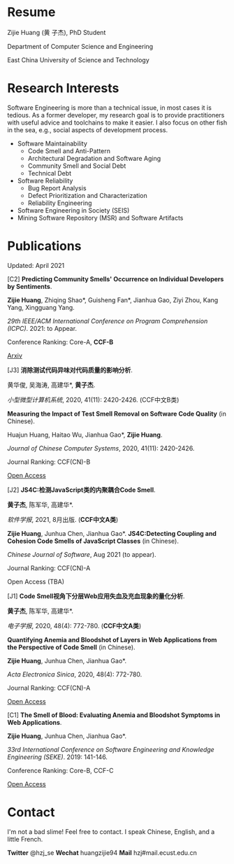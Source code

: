 # Resume

Zijie Huang (黄 子杰), PhD Student

Department of Computer Science and Engineering

East China University of Science and Technology

# Research Interests

Software Engineering is more than a technical issue, in most cases it is tedious. As a former developer, my research goal is to provide practitioners with useful advice and toolchains to make it easier. I also focus on other fish in the sea, e.g., social aspects of development process. 

* Software Maintainability
  * Code Smell and Anti-Pattern
  * Architectural Degradation and Software Aging
  * Community Smell and Social Debt
  * Technical Debt
* Software Reliability
  * Bug Report Analysis
  * Defect Prioritization and Characterization
  * Reliability Engineering
* Software Engineering in Society (SEIS)
* Mining Software Repository (MSR) and Software Artifacts



# Publications

Updated: April 2021

[C2] **Predicting Community Smells' Occurrence on Individual Developers by Sentiments**.

**Zijie Huang**, Zhiqing Shao*, Guisheng Fan*, Jianhua Gao, Ziyi Zhou, Kang Yang, Xingguang Yang.

*29th IEEE/ACM International Conference on Program Comprehension (ICPC)*. 2021: to Appear.

Conference Ranking: Core-A, **CCF-B**

[Arxiv](https://arxiv.org/abs/2103.07090)


[J3] **消除测试代码异味对代码质量的影响分析**.

黄华俊, 吴海涛, 高建华*, **黄子杰**.

*小型微型计算机系统*, 2020, 41(11): 2420-2426.   (CCF中文B类)


**Measuring the Impact of Test Smell Removal on Software Code Quality** (in Chinese).

Huajun Huang, Haitao Wu, Jianhua Gao*, **Zijie Huang**.

*Journal of Chinese Computer Systems*, 2020, 41(11): 2420-2426.

Journal Ranking: CCF(CN)-B

[Open Access](http://xwxt.sict.ac.cn/CN/abstract/abstract5620.shtml)


[J2] **JS4C:检测JavaScript类的内聚耦合Code Smell**.

**黄子杰**, 陈军华, 高建华*.

*软件学报*, 2021, 8月出版.  (**CCF中文A类**)


**Zijie Huang**, Junhua Chen, Jianhua Gao*. **JS4C:Detecting Coupling and Cohesion Code Smells of JavaScript Classes** (in Chinese).

*Chinese Journal of Software*, Aug 2021 (to appear).

Journal Ranking: CCF(CN)-A

Open Access (TBA)


[J1] **Code Smell视角下分层Web应用失血及充血现象的量化分析**.

**黄子杰**, 陈军华, 高建华*.

*电子学报*, 2020, 48(4): 772-780. (**CCF中文A类**)


**Quantifying Anemia and Bloodshot of Layers in Web Applications from the Perspective of Code Smell** (in Chinese).

**Zijie Huang**, Junhua Chen, Jianhua Gao*.

*Acta Electronica Sinica*, 2020, 48(4): 772-780.

Journal Ranking: CCF(CN)-A

[Open Access](http://www.ejournal.org.cn/CN/abstract/abstract11703.shtml)


[C1] **The Smell of Blood: Evaluating Anemia and Bloodshot Symptoms in Web Applications**.

**Zijie Huang**, Junhua Chen, Jianhua Gao*.

*33rd International Conference on Software Engineering and Knowledge Engineering (SEKE)*. 2019: 141-146.

Conference Ranking: Core-B, CCF-C

[Open Access](http://ksiresearch.org/seke/seke19paper/seke19paper_61.pdf)


# Contact

I'm not a bad slime! Feel free to contact. I speak Chinese, English, and a little French.

**Twitter** @hzj_se
**Wechat** huangzijie94
**Mail** hzj#mail.ecust.edu.cn

